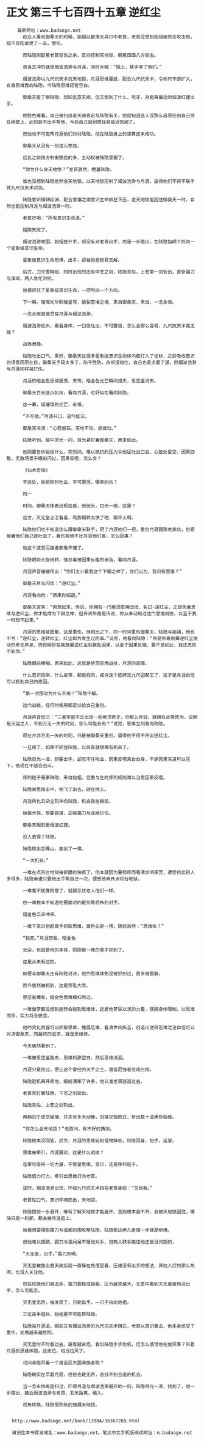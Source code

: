 # 正文 第三千七百四十五章 逆红尘
        最新网址：www.badaoge.net
          趁众人看向御桑天的时候，始祖以碧落天兵打中老首，老首没想到始祖居然会攻击他，措不及防承受了一击，受伤。
      
          而陆隐则趁着老首受伤之余，反向控制天地锁，朝着四面八方锁去。
      
          首当其冲的就是烟波浩渺与月涯，同时大喊：“陌上，联手宰了他们。”
      
          烟波浩渺以九尺抗天术抗天地锁，月涯思维蔓延，配合九尺抗天术，令标尺不断扩大，自身思维轰向陆隐，令陆隐思维短暂空白。
      
          御桑天看了眼陆隐，想回去意天阙，但又想到了什么，咬牙，对距离最近的烟波红狸出手。
      
          他脸色难看，自己被扫出意天阙肯定与陆隐有关，他就知道此人没那么容易任由自己待在绝壁上，此刻若不出手帮他，今后自己就别想轻易接近宫阙了。
      
          而他也不可能帮月涯他们对付陆隐，他在陆隐身上的谋算还未成功。
      
          御桑天从没有一刻这么憋屈。
      
          远比之前四方制衡憋屈的多，主动权被陆隐掌握了。
      
          “你为什么会天地锁？”老首骇然，瞪着陆隐。
      
          谁也没想到陆隐居然会天地锁，以天地锁压制了烟波浩渺与月涯，逼得他们不得不联手凭九尺抗天术对抗。
      
          陆隐意识磅礴如渊，配合意壤之境意识生命疯狂下压，这天地锁能困住御桑天一时，自然也能压制月涯与烟波浩渺一时。
      
          老首厉喝：“所有意识生命退。”
      
          陷阱失败了。
      
          烟波浩渺被困，始祖放开手，却没有对老首出手，而是一步踏出，在陆隐指明下抓向一个星象级意识生命。
      
          星象级意识生命恐惧，出手，却被始祖轻易瓦解。
      
          后方，刀天雪降临，同时出现的还有中苍之剑，陆隐背后，上苍第一剑斩出，直斩霜刀与溪闻，两人急忙对抗。
      
          始祖抓住了星象级意识生命，一把甩向一个方向。
      
          下一瞬，璀璨光华照耀星穹，破裂意壤之境，来自御桑天，来自，一念永恒。
      
          一念永恒直接贯穿月涯与烟波浩渺。
      
          烟波浩渺低头，看着身体，一口血吐出，不可置信，怎么会那么容易，九尺抗天术竟无效？
      
          战场肃静。
      
          陆隐吐出口气，果然，御桑天在很多星象级意识生命体内都打入了坐标，之前吸收意识的场景历历在目，御桑天手段太多了，防不胜防，永恒没挡住，自己也差点着了道，而烟波浩渺与月涯同样被打伤。
      
          月涯的暗金色思维震荡，天穹，暗金色光芒瞬间熄灭，思空鉴消失。
      
          御桑天目光低沉如水，看向月涯，也好似在看向陆隐。
      
          这一幕，如璀璨的光芒，永恒。
      
          “不可能。”月涯开口，语气低沉。
      
          御桑天冷漠：“心若磐石，天地不动，思维动。”
      
          陆隐听到，脑中灵光一闪，目光紧盯着御桑天，原来如此。
      
          他刚要告诉始祖什么，突然间，难以抵抗的压力令他猛吐出口血，心脏处星空，因果四散，无数场景于眼前闪过，因果反噬，怎么会？
      
          《仙木奇缘》
      
          不远处，始祖同时吐血，不可置信，哪来的伤？
      
          同一
      
          时间，御桑天体表出现血痕，他低头，目光一缩，这是？
      
          远方，灭无皇忐忑看着，局势翻转太快了吧，跟不上啊。
      
          陆隐他们也不知道怎么跟御桑天联手，阴了月涯他们一把，重创月涯跟那老家伙，但紧接着他们自己就吐血了，看伤势绝不比月涯他们差，怎么回事？
      
          他这个渡苦厄强者都看不懂了。
      
          陆隐眼前天旋地转，强忍着被因果反噬的痛苦，看向月涯。
      
          月涯声音缓缓传出：“你们太小看我这个下御之神了，你们以为，我只有思维？”
      
          御桑天目光闪烁：“逆红尘。”
      
          月涯看向他：“原来你知道。”
      
          御桑天苦笑：“刚想起来，传说，你拥有一门绝顶意境战技，名曰-逆红尘，正是凭着思维与逆红尘，你才能成为下御之神，但传说毕竟是传说，你从未动用过这门意境战技，以至于我一时想不起来。”
      
          月涯的思维被震散，这是重伤，但相比之下，同一时间重伤御桑天，陆隐与始祖，他也不亏：“逆红尘，逆转红尘，红尘即为发生过的事。”说完，他看向陆隐：“倒是你最倒霉逆红尘发动的牵无声息，而你刚好在我施展逆红尘后拨乱因果，以至于因果反噬，要不是如此，我还真抓不到你。”
      
          陆隐眼前模糊，原来如此，这就是绝顶意境战技，月涯的底牌。
      
          什么意识陷阱，什么皮带，都是假的，或许这个底牌连九尺园都忘了，这才是月涯自信可以抓到自己的原因。
      
          “第一次围攻为什么不用？”陆隐不解。
      
          这门战技，任何时候用都足以给自己重创。
      
          月涯声音低沉：“三者宇宙不乏出现一些绝顶奇才，你那么年轻，就拥有此等修为，说明是天运之人，不到万无一失的时刻，怎么可能会用？”说完，思维立刻轰向陆隐。
      
          现在并非万无一失的时刻，只是被御桑天重创，逼得他不得不用出逆红尘。
      
          一旦用了，如果不抓住陆隐，以后真就很难有机会了。
      
          陆隐目光一凛，想要出手，却忍不住咳血，因果反噬来自自身，不是因果天道可以压下，他现在不适合战斗。
      
          序列粒子笼罩陆隐，来自始祖，但重与生的序列规则难以治愈因果反噬。
      
          陆隐被思维击中，倒飞了出去，砸在地上。
      
          月涯所化云朵立刻冲向陆隐，机会就在眼前。
      
          始祖大惊，想要救援，却被霜刀与溪闻拦住。
      
          御桑天眼前是烟波红狸。
      
          没人救得了陆隐。
      
          陆隐取出至尊山，放出了一难。
      
          “一次机会。”
      
          一难在点将台地狱被折磨的快疯了，他本就因为要修炼而看清世间疾苦，遭受的比别人多得多，陆隐承诺只要他出手帮自己一次，便放他离开点将台地狱。
      
          一难毫不犹豫同意了，就跟忘忧老人他们一样。
      
          但一难根本不知道他要面对的是何等恐怖的对手。
      
          暗金色云朵冲来。
      
          一难下意识抬起骨手抓取思维，面色先是一愣，随后骇然：“思维体？”
      
          “找死。”月涯怒极，暗金色
      
          云朵，也就是他的本体，刚刚被一难的骨手抓到了。
      
          这是从未有过的。
      
          即便与御桑天还有陆隐对决，他的思维体都没被抓到过，最多被震散。
      
          而今居然被抓到，这是奇耻大辱。
      
          思空鉴爆发，暗金色思维横扫而过。
      
          一难做梦都没想到居然会碰到思维体，这是他梦寐以求的力量，摆脱身体限制，以思维而存，实力将会蜕变。
      
          他的灵化武器可以抓取思维，施展厄难，看清世间疾苦，创造出逆转厄难之法自信可以对决御桑天，而最终的追求，就是思维体。
      
          今天居然看到了。
      
          一难被思空鉴轰击，思维刹那空白，然后思维消泯。
      
          月涯只是掠过，便让这个曾经的天手之主，渡苦厄强者变成白痴。
      
          陆隐趁机离开原地，眼前清晰了许多，他认准老首就追过去。
      
          老首死盯着陆隐，下苍之剑斩出。
      
          陆隐背后，上苍之剑斩出。
      
          两柄剑于虚空碰撞，并未有多大动静，剑锋交错而过，斩出数十道黑色裂缝。
      
          “你怎么会天地锁？”老首问，有不好的猜测。
      
          陆隐根本没回答，后方，月涯的思维宛如怪物降临，陆隐回身，抬手，连掌。
      
          思维被牵引，月涯震动，这是什么战技？
      
          连掌可借用一切力量，不管是思维，意识，还是序列粒子。
      
          陆隐借力打力，牵引出思维打向老首。
      
          这时，烟波浩渺出现，环绕九尺抗天术挡在老首身前：“交给我。”
      
          老首松口气，意识呼啸而出，天地锁。
      
          陆隐提前一步避开，唯有了解天地锁才能避开，否则根本避不开，会被天地锁困住，哪怕只是一刹那，都会被月涯追上。
      
          始祖想要摆脱霜刀与溪闻的围攻帮陆隐，陆隐那边但凡走错一步就是绝境。
      
          但他难以摆脱，霜刀与溪闻虽不是他对手，但两人联手拖住他还是没问题的，
      
          “灭无皇，出手。”霜刀厉喝。
      
          灭无皇被轰出意天阙后就一直躲在角落里看，压根没有出手的想法，其他人打的那么热闹，也没人关注他。
      
          现在陆隐他们被追杀，霜刀要拖住始祖，压力越来越大，无意中看到灭无皇居然没出手，怎么可能忍。
      
          灭无皇无奈，被发现了，只能出手，一爪子拍向始祖。
      
          三位高手阻拦，始祖更不可能帮陆隐。
      
          陆隐被月涯追，眼前又有烟波浩渺的九尺抗天术阻拦，老首以意识轰击，他本身还受了重伤，处境越来越危险。
      
          灭无皇时不时看过去，越看越古怪，看似陆隐步步危机，但怎么感觉他在放风筝？吊着月涯的思维体跑，这走位，相当拉风了。
      
          试问谁能吊着一个渡苦厄大圆满强者跑？
      
          陆隐确实在吊着月涯，但他也是无奈，总找不到合适的机会。
      
          当一念永恒再度扫过，吓得月涯与烟波浩渺避开的一刻，陆隐目光一凛，找到了，他一步踏出，接近烟波浩渺与老首，五米距离，融入。
      
          视角转换，陆隐很熟练的施展天地锁。
      
      
      http://www.badaoge.net/book/13084/36367269.html
      
      请记住本书首发域名：www.badaoge.net。笔尖中文手机版阅读网址：m.badaoge.net